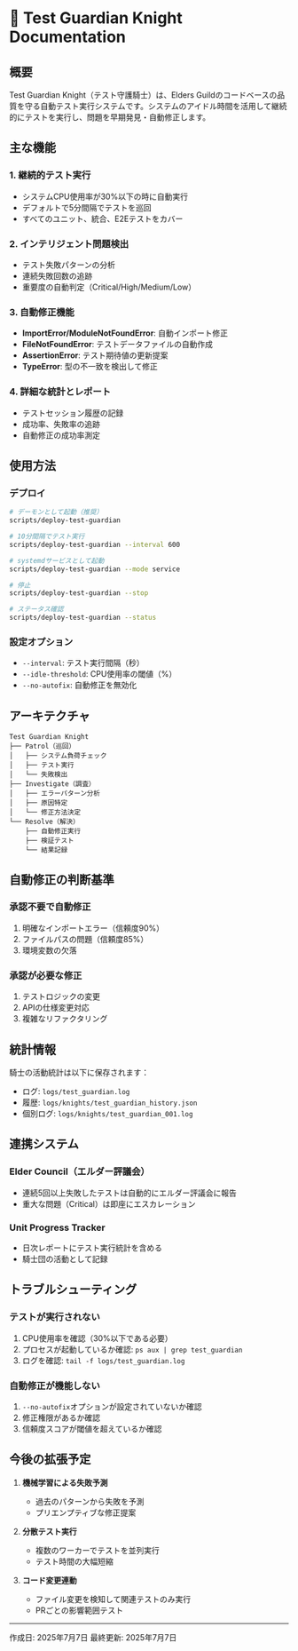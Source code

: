 # 🧪 Test Guardian Knight Documentation

## 概要
Test Guardian Knight（テスト守護騎士）は、Elders Guildのコードベースの品質を守る自動テスト実行システムです。システムのアイドル時間を活用して継続的にテストを実行し、問題を早期発見・自動修正します。

## 主な機能

### 1. **継続的テスト実行**
- システムCPU使用率が30%以下の時に自動実行
- デフォルトで5分間隔でテストを巡回
- すべてのユニット、統合、E2Eテストをカバー

### 2. **インテリジェント問題検出**
- テスト失敗パターンの分析
- 連続失敗回数の追跡
- 重要度の自動判定（Critical/High/Medium/Low）

### 3. **自動修正機能**
- **ImportError/ModuleNotFoundError**: 自動インポート修正
- **FileNotFoundError**: テストデータファイルの自動作成
- **AssertionError**: テスト期待値の更新提案
- **TypeError**: 型の不一致を検出して修正

### 4. **詳細な統計とレポート**
- テストセッション履歴の記録
- 成功率、失敗率の追跡
- 自動修正の成功率測定

## 使用方法

### デプロイ
```bash
# デーモンとして起動（推奨）
scripts/deploy-test-guardian

# 10分間隔でテスト実行
scripts/deploy-test-guardian --interval 600

# systemdサービスとして起動
scripts/deploy-test-guardian --mode service

# 停止
scripts/deploy-test-guardian --stop

# ステータス確認
scripts/deploy-test-guardian --status
```

### 設定オプション
- `--interval`: テスト実行間隔（秒）
- `--idle-threshold`: CPU使用率の閾値（%）
- `--no-autofix`: 自動修正を無効化

## アーキテクチャ

```
Test Guardian Knight
├── Patrol（巡回）
│   ├── システム負荷チェック
│   ├── テスト実行
│   └── 失敗検出
├── Investigate（調査）
│   ├── エラーパターン分析
│   ├── 原因特定
│   └── 修正方法決定
└── Resolve（解決）
    ├── 自動修正実行
    ├── 検証テスト
    └── 結果記録
```

## 自動修正の判断基準

### 承認不要で自動修正
1. 明確なインポートエラー（信頼度90%）
2. ファイルパスの問題（信頼度85%）
3. 環境変数の欠落

### 承認が必要な修正
1. テストロジックの変更
2. APIの仕様変更対応
3. 複雑なリファクタリング

## 統計情報

騎士の活動統計は以下に保存されます：
- ログ: `logs/test_guardian.log`
- 履歴: `logs/knights/test_guardian_history.json`
- 個別ログ: `logs/knights/test_guardian_001.log`

## 連携システム

### Elder Council（エルダー評議会）
- 連続5回以上失敗したテストは自動的にエルダー評議会に報告
- 重大な問題（Critical）は即座にエスカレーション

### Unit Progress Tracker
- 日次レポートにテスト実行統計を含める
- 騎士団の活動として記録

## トラブルシューティング

### テストが実行されない
1. CPU使用率を確認（30%以下である必要）
2. プロセスが起動しているか確認: `ps aux | grep test_guardian`
3. ログを確認: `tail -f logs/test_guardian.log`

### 自動修正が機能しない
1. `--no-autofix`オプションが設定されていないか確認
2. 修正権限があるか確認
3. 信頼度スコアが閾値を超えているか確認

## 今後の拡張予定

1. **機械学習による失敗予測**
   - 過去のパターンから失敗を予測
   - プリエンプティブな修正提案

2. **分散テスト実行**
   - 複数のワーカーでテストを並列実行
   - テスト時間の大幅短縮

3. **コード変更連動**
   - ファイル変更を検知して関連テストのみ実行
   - PRごとの影響範囲テスト

---
作成日: 2025年7月7日
最終更新: 2025年7月7日
